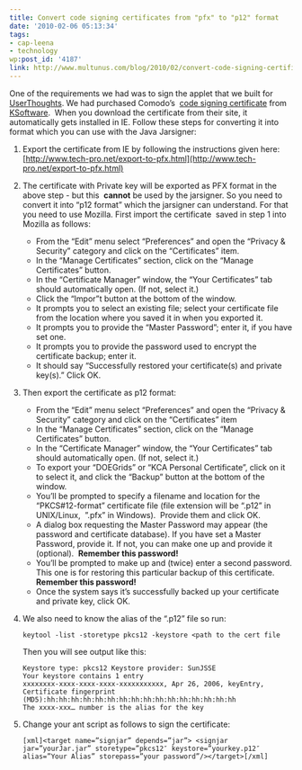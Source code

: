 ```yaml
---
title: Convert code signing certificates from "pfx" to "p12" format
date: '2010-02-06 05:13:34'
tags:
- cap-leena
- technology
wp:post_id: '4187'
link: http://www.multunus.com/blog/2010/02/convert-code-signing-certificates-from-pfx-to-p12-format/
---
```


One of the requirements we had was to sign the applet that we built for 
[UserThoughts](http://alpha.userthoughts.com/). We had purchased Comodo’s 
[code signing certificate](http://en.wikipedia.org/wiki/Code_signing) from 
[KSoftware](https://secure.ksoftware.net/code_signing.html?gclid=CN-epdfskZ8CFVBd4wodTC6EIA). 
When you download the certificate from their site, it automatically gets installed in IE. Follow these steps for converting it into format which you can use with the Java Jarsigner:

1. Export the certificate from IE by following the instructions given here: 
	[http://www.tech-pro.net/export-to-pfx.html](http://www.tech-pro.net/export-to-pfx.html)
	
1. The certificate with Private key will be exported as PFX format in the above step - but this 
**cannot** be used by the jarsigner. So you need to convert it into “p12 format” which the jarsigner can understand. For that you need to use Mozilla. First import the certificate  saved in step 1 into Mozilla as follows:
	- From the “Edit” menu select “Preferences” and open the “Privacy & Security” category and click on the “Certificates” item.
	- In the “Manage Certificates” section, click on the “Manage Certificates” button.
	- In the “Certificate Manager” window, the “Your Certificates” tab should automatically open. (If not, select it.)
	- Click the “Impor”t button at the bottom of the window.
	- It prompts you to select an existing file; select your certificate file from the location where you saved it in when you exported it.
	- It prompts you to provide the “Master Password”; enter it, if you have set one.
	- It prompts you to provide the password used to encrypt the certificate backup; enter it.
	- It should say “Successfully restored your certificate(s) and private key(s).” Click OK.

1. Then export the certificate as p12 format:
	- From the “Edit” menu select “Preferences” and open the “Privacy & Security” category and click on the “Certificates” item
	- In the “Manage Certificates” section, click on the “Manage Certificates” button.
	- In the “Certificate Manager” window, the “Your Certificates” tab should automatically open. (If not, select it.)
	- To export your “DOEGrids” or “KCA Personal Certificate”, click on it to select it, and click the “Backup” button at the bottom of the window.
	- You’ll be prompted to specify a filename and location for the “PKCS#12-format” certificate file (file extension will be “.p12” in UNIX/Linux,  ”.pfx” in Windows).  Provide them and click OK.
	- A dialog box requesting the Master Password may appear (the password and certificate database). If you have set a Master Password, provide it. If not, you can make one up and provide it (optional). 
	**Remember this password!**
	- You’ll be prompted to make up and (twice) enter a second password. This one is for restoring this particular backup of this certificate. 
	**Remember this password!**
	- Once the system says it’s successfully backed up your certificate and private key, click OK.

1. We also need to know the alias of the “.p12” file so run:
	
	```
	keytool -list -storetype pkcs12 -keystore <path to the cert file
	```
	
	Then you will see output like this:

	```
	Keystore type: pkcs12 Keystore provider: SunJSSE
	Your keystore contains 1 entry
	xxxxxxxx-xxxx-xxxx-xxxx-xxxxxxxxxxx, Apr 26, 2006, keyEntry,
	Certificate fingerprint (MD5):hh:hh:hh:hh:hh:hh:hh:hh:hh:hh:hh:hh:hh:hh:hh:hh
	The xxxx-xxx… number is the alias for the key
	```

1. Change your ant script as follows to sign the certificate:

	```
	[xml]<target name=”signjar” depends=”jar”> <signjar jar=”yourJar.jar” storetype=”pkcs12″ keystore=”yourkey.p12″ alias=”Your Alias” storepass=”your password”/></target>[/xml]
	```
